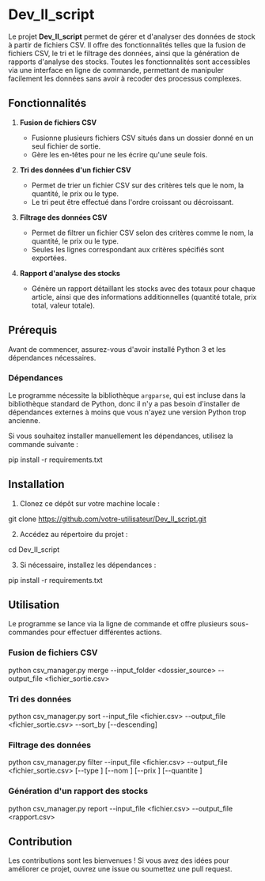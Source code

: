 # Dev_II_script

Le projet **Dev_II_script** permet de gérer et d'analyser des données de stock à partir de fichiers CSV. Il offre des fonctionnalités telles que la fusion de fichiers CSV, le tri et le filtrage des données, ainsi que la génération de rapports d'analyse des stocks. Toutes les fonctionnalités sont accessibles via une interface en ligne de commande, permettant de manipuler facilement les données sans avoir à recoder des processus complexes.

## Fonctionnalités

1. **Fusion de fichiers CSV**
   - Fusionne plusieurs fichiers CSV situés dans un dossier donné en un seul fichier de sortie.
   - Gère les en-têtes pour ne les écrire qu'une seule fois.

2. **Tri des données d'un fichier CSV**
   - Permet de trier un fichier CSV sur des critères tels que le nom, la quantité, le prix ou le type.
   - Le tri peut être effectué dans l'ordre croissant ou décroissant.

3. **Filtrage des données CSV**
   - Permet de filtrer un fichier CSV selon des critères comme le nom, la quantité, le prix ou le type.
   - Seules les lignes correspondant aux critères spécifiés sont exportées.

4. **Rapport d'analyse des stocks**
   - Génère un rapport détaillant les stocks avec des totaux pour chaque article, ainsi que des informations additionnelles (quantité totale, prix total, valeur totale).

## Prérequis

Avant de commencer, assurez-vous d'avoir installé Python 3 et les dépendances nécessaires.

### Dépendances

Le programme nécessite la bibliothèque `argparse`, qui est incluse dans la bibliothèque standard de Python, donc il n'y a pas besoin d'installer de dépendances externes à moins que vous n'ayez une version Python trop ancienne.

Si vous souhaitez installer manuellement les dépendances, utilisez la commande suivante :

pip install -r requirements.txt

## Installation

1. Clonez ce dépôt sur votre machine locale :

git clone https://github.com/votre-utilisateur/Dev_II_script.git

2. Accédez au répertoire du projet :

cd Dev_II_script

3. Si nécessaire, installez les dépendances :

pip install -r requirements.txt

## Utilisation

Le programme se lance via la ligne de commande et offre plusieurs sous-commandes pour effectuer différentes actions.

### Fusion de fichiers CSV

python csv_manager.py merge --input_folder <dossier_source> --output_file <fichier_sortie.csv>

### Tri des données

python csv_manager.py sort --input_file <fichier.csv> --output_file <fichier_sortie.csv> --sort_by <colonne> [--descending]

### Filtrage des données

python csv_manager.py filter --input_file <fichier.csv> --output_file <fichier_sortie.csv> [--type <valeur>] [--nom <valeur>] [--prix <valeur>] [--quantite <valeur>]

### Génération d'un rapport des stocks

python csv_manager.py report --input_file <fichier.csv> --output_file <rapport.csv>

## Contribution

Les contributions sont les bienvenues ! Si vous avez des idées pour améliorer ce projet, ouvrez une issue ou soumettez une pull request.

#
